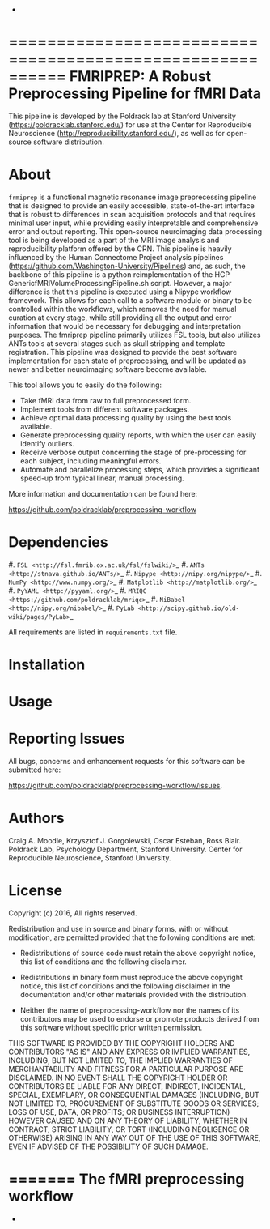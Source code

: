 -

==========================================================
FMRIPREP: A Robust Preprocessing Pipeline for fMRI Data
==========================================================

This pipeline is developed by the Poldrack lab at Stanford University (https://poldracklab.stanford.edu/) for use at the Center for Reproducible Neuroscience (http://reproducibility.stanford.edu/), as well as for open-source software distribution.

About
=====

``frmiprep`` is a functional magnetic resonance image preprecessing pipeline that is designed to provide an easily accessible, state-of-the-art interface that is robust to differences in scan acquisition protocols and that requires minimal user input, while providing easily interpretable and comprehensive error and output reporting. This open-source neuroimaging data processing tool is being developed as a part of the MRI image analysis and reproducibility platform offered by the CRN. This pipeline is heavily influenced by the Human Connectome Project analysis pipelines (https://github.com/Washington-University/Pipelines) and, as such, the backbone of this pipeline is a python reimplementation of the HCP GenericfMRIVolumeProcessingPipeline.sh script. However, a major difference is that this pipeline is executed using a Nipype workflow framework. This allows for each call to a software module or binary to be controlled within the workflows, which removes the need for manual curation at every stage, while still providing all the output and error information that would be necessary for debugging and interpretation purposes. The fmriprep pipeline primarily utilizes FSL tools, but also utilizes ANTs tools at several stages such as skull stripping and template registration. This pipeline was designed to provide the best software implementation for each state of preprocessing, and will be updated as newer and better neuroimaging software become available.

This tool allows you to easily do the following:

* Take fMRI data from raw to full preprocessed form.
* Implement tools from different software packages.
* Achieve optimal data processing quality by using the best tools available.
* Generate preprocessing quality reports, with which the user can easily identify outliers.
* Receive verbose output concerning the stage of pre-processing for each subject, including meaningful errors.
* Automate and parallelize processing steps, which provides a significant speed-up from typical linear, manual processing.

More information and documentation can be found here: 

https://github.com/poldracklab/preprocessing-workflow


Dependencies
============

#. `FSL <http://fsl.fmrib.ox.ac.uk/fsl/fslwiki/>`_
#. `ANTs <http://stnava.github.io/ANTs/>`_
#. `Nipype <http://nipy.org/nipype/>`_
#. `NumPy <http://www.numpy.org/>`_
#. `Matplotlib <http://matplotlib.org/>`_
#. `PyYAML <http://pyyaml.org/>`_
#. `MRIQC <https://github.com/poldracklab/mriqc>`_
#. `NiBabel <http://nipy.org/nibabel/>`_
#. `PyLab <http://scipy.github.io/old-wiki/pages/PyLab>`_


All requirements are listed in ``requirements.txt`` file.


Installation
============




Usage
=====



Reporting Issues
================

All bugs, concerns and enhancement requests for this software can be submitted here:

https://github.com/poldracklab/preprocessing-workflow/issues.


Authors
=======

Craig A. Moodie, Krzysztof J. Gorgolewski, Oscar Esteban, Ross Blair.
Poldrack Lab, Psychology Department, Stanford University.
Center for Reproducible Neuroscience, Stanford University.

License
=======

Copyright (c) 2016, 
All rights reserved.

Redistribution and use in source and binary forms, with or without
modification, are permitted provided that the following conditions are met:

* Redistributions of source code must retain the above copyright notice, this
  list of conditions and the following disclaimer.

* Redistributions in binary form must reproduce the above copyright notice,
  this list of conditions and the following disclaimer in the documentation
  and/or other materials provided with the distribution.

* Neither the name of preprocessing-workflow nor the names of its
  contributors may be used to endorse or promote products derived from
  this software without specific prior written permission.

THIS SOFTWARE IS PROVIDED BY THE COPYRIGHT HOLDERS AND CONTRIBUTORS "AS IS"
AND ANY EXPRESS OR IMPLIED WARRANTIES, INCLUDING, BUT NOT LIMITED TO, THE
IMPLIED WARRANTIES OF MERCHANTABILITY AND FITNESS FOR A PARTICULAR PURPOSE ARE
DISCLAIMED. IN NO EVENT SHALL THE COPYRIGHT HOLDER OR CONTRIBUTORS BE LIABLE
FOR ANY DIRECT, INDIRECT, INCIDENTAL, SPECIAL, EXEMPLARY, OR CONSEQUENTIAL
DAMAGES (INCLUDING, BUT NOT LIMITED TO, PROCUREMENT OF SUBSTITUTE GOODS OR
SERVICES; LOSS OF USE, DATA, OR PROFITS; OR BUSINESS INTERRUPTION) HOWEVER
CAUSED AND ON ANY THEORY OF LIABILITY, WHETHER IN CONTRACT, STRICT LIABILITY,
OR TORT (INCLUDING NEGLIGENCE OR OTHERWISE) ARISING IN ANY WAY OUT OF THE USE
OF THIS SOFTWARE, EVEN IF ADVISED OF THE POSSIBILITY OF SUCH DAMAGE.

=======
The fMRI preprocessing workflow
===============================

-
